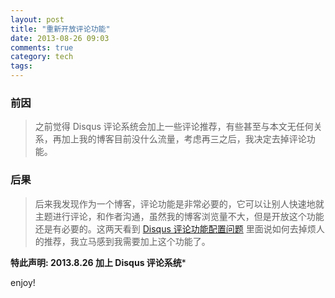 ```yaml
---
layout: post
title: "重新开放评论功能"
date: 2013-08-26 09:03
comments: true
category: tech
tags:
---
```


### 前因

> 之前觉得 Disqus 评论系统会加上一些评论推荐，有些甚至与本文无任何关系，再加上我的博客目前没什么流量，考虑再三之后，我决定去掉评论功能。


### 后果

> 后来我发现作为一个博客，评论功能是非常必要的，它可以让别人快速地就主题进行评论，和作者沟通，虽然我的博客浏览量不大，但是开放这个功能还是有必要的。这两天看到 [Disqus 评论功能配置问题](http://ruby-china.org/topics/13610) 里面说如何去掉烦人的推荐，我立马感到我需要加上这个功能了。

**特此声明: 2013.8.26 加上 Disqus 评论系统***

enjoy!
